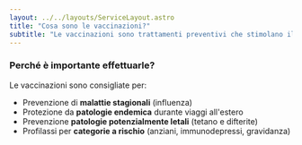 ```yaml
---
layout: ../../layouts/ServiceLayout.astro
title: "Cosa sono le vaccinazioni?"
subtitle: "Le vaccinazioni sono trattamenti preventivi che stimolano il tuo sistema immunitario a sviluppare anticorpi contro specifiche malattie infettive, riducendo il rischio di contrarre patologie potenzialmente pericolose."
---
```


### **Perché** è importante effettuarle?
Le vaccinazioni sono consigliate per:
- Prevenzione di **malattie stagionali** (influenza)
- Protezione da **patologie endemica** durante viaggi all'estero
- Prevenzione **patologie potenzialmente letali** (tetano e difterite)
- Profilassi per **categorie a rischio** (anziani, immunodepressi, gravidanza)

